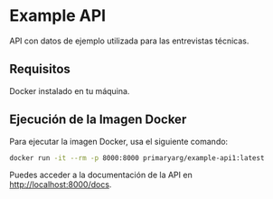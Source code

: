 # Example API

API con datos de ejemplo utilizada para las entrevistas técnicas.

## Requisitos

Docker instalado en tu máquina.

## Ejecución de la Imagen Docker

Para ejecutar la imagen Docker, usa el siguiente comando:

```sh
docker run -it --rm -p 8000:8000 primaryarg/example-api1:latest
```

Puedes acceder a la documentación de la API en [http://localhost:8000/docs](http://localhost:8000/docs).
